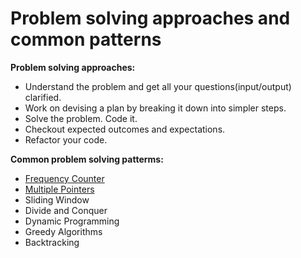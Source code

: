 # **Problem solving approaches and common patterns**  


**Problem solving approaches:**  
* Understand the problem and get all your questions(input/output) clarified.
* Work on devising a plan by breaking it down into simpler steps.
* Solve the problem. Code it.
* Checkout expected outcomes and expectations.
* Refactor your code.

**Common problem solving patterms:**
* [Frequency Counter](https://github.com/DSK9012/ds-and-algo/blob/master/problem-solving/patterns/frequency-counter/frequency-counter.md)
* [Multiple Pointers](https://github.com/DSK9012/ds-and-algo/blob/master/problem-solving/patterns/frequency-counter/frequency-counter.md)
* Sliding Window
* Divide and Conquer
* Dynamic Programming
* Greedy Algorithms
* Backtracking